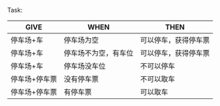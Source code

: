 Task:

|         GIVE       |WHEN                          |THEN                         |
|----------------|-------------------------------|-----------------------------|
|停车场+车|停车场为空|可以停车，获得停车票|
|停车场+车|停车场不为空，有车位|可以停车，获得停车票|
|停车场+车|停车场没车位|不可以停车|
|停车场+停车票|没有停车票|不可以取车|
|停车场+停车票|有停车票|可以取车|
